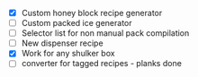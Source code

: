 - [x] Custom honey block recipe generator
- [ ] Custom packed ice generator
- [ ] Selector list for non manual pack compilation
- [ ] New dispenser recipe
- [x] Work for any shulker box
- [ ] converter for tagged recipes - planks done